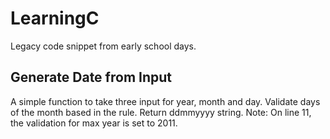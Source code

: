 # LearningC
Legacy code snippet from early school days. 

## Generate Date from Input
A simple function to take three input for year, month and day. Validate days of the month based in the rule. Return ddmmyyyy string. 
Note: On line 11, the validation for max year is set to 2011.
